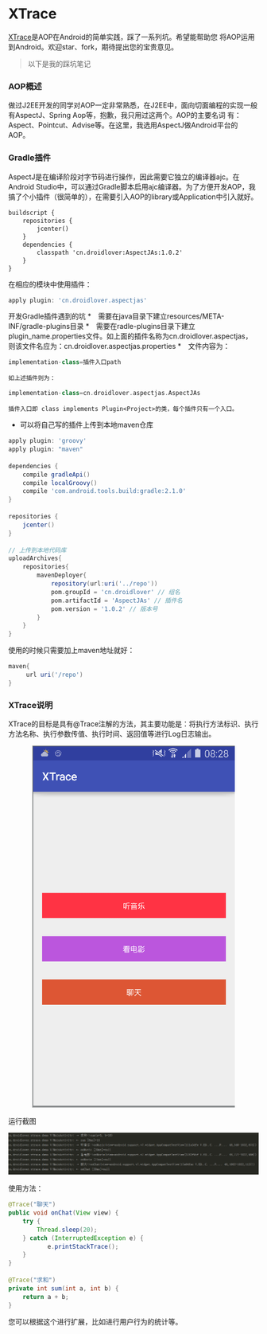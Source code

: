 # XTrace


[XTrace](https://github.com/limedroid/XTrace.git)是AOP在Android的简单实践，踩了一系列坑。希望能帮助您
将AOP运用到Android。欢迎star、fork，期待提出您的宝贵意见。

>以下是我的踩坑笔记

### AOP概述
    
做过J2EE开发的同学对AOP一定非常熟悉，在J2EE中，面向切面编程的实现一般有AspectJ、Spring Aop等，抱歉，我只用过这两个。AOP的主要名词   有：Aspect、Pointcut、Advise等。在这里，我选用AspectJ做Android平台的AOP。

### Gradle插件
    
AspectJ是在编译阶段对字节码进行操作，因此需要它独立的编译器ajc。在Android Studio中，可以通过Gradle脚本启用ajc编译器。为了方便开发AOP，我搞了个小插件（很简单的），在需要引入AOP的library或Application中引入就好。
    
```
buildscript {
    repositories {
        jcenter()
    }
    dependencies {
        classpath 'cn.droidlover:AspectJAs:1.0.2'
    }
}

```
在相应的模块中使用插件：
```groovy
apply plugin: 'cn.droidlover.aspectjas'
```

开发Gradle插件遇到的坑
*　需要在java目录下建立resources/META-INF/gradle-plugins目录
*　需要在radle-plugins目录下建立plugin_name.properties文件。如上面的插件名称为cn.droidlover.aspectjas，则该文件名应为：cn.droidlover.aspectjas.properties
*　文件内容为：
```groovy
implementation-class=插件入口path
```
    如上述插件则为：
```groovy
implementation-class=cn.droidlover.aspectjas.AspectJAs
```
    插件入口即 class implements Plugin<Project>的类，每个插件只有一个入口。
* 可以将自己写的插件上传到本地maven仓库
```groovy
apply plugin: 'groovy'
apply plugin: "maven"

dependencies {
    compile gradleApi()
    compile localGroovy()
    compile 'com.android.tools.build:gradle:2.1.0'
}

repositories {
    jcenter()
}

// 上传到本地代码库
uploadArchives{
    repositories{
        mavenDeployer{
            repository(url:uri('../repo'))
            pom.groupId = 'cn.droidlover' // 组名
            pom.artifactId = 'AspectJAs' // 插件名
            pom.version = '1.0.2' // 版本号
        }
    }
}
```

使用的时候只需要加上maven地址就好：
```groovy
maven{
     url uri('/repo')
}
```

### XTrace说明
XTrace的目标是具有@Trace注解的方法，其主要功能是：将执行方法标识、执行方法名称、执行参数传值、执行时间、返回值等进行Log日志输出。

<p align="center">
  <img src="art/xtrace_1.png" alt="XRecyclerView" />
</p>

运行截图

<p align="center">
  <img src="art/xtrace_2.png" alt="XRecyclerView" />
</p>

使用方法：

```java
@Trace("聊天")
public void onChat(View view) {
    try {
        Thread.sleep(20);
    } catch (InterruptedException e) {
           e.printStackTrace();
    }
}

@Trace("求和")
private int sum(int a, int b) {
    return a + b;
}
```

您可以根据这个进行扩展，比如进行用户行为的统计等。




